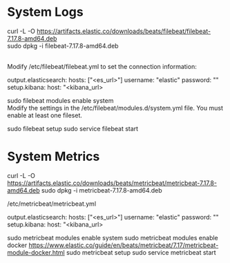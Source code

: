 
# System Logs

curl -L -O https://artifacts.elastic.co/downloads/beats/filebeat/filebeat-7.17.8-amd64.deb <br />
sudo dpkg -i filebeat-7.17.8-amd64.deb <br /><br />


Modify /etc/filebeat/filebeat.yml to set the connection information: <br />

output.elasticsearch:
  hosts: ["<es_url>"]
  username: "elastic"
  password: "<password>"
setup.kibana:
  host: "<kibana_url>


sudo filebeat modules enable system <br />
Modify the settings in the /etc/filebeat/modules.d/system.yml file. You must enable at least one fileset.


sudo filebeat setup
sudo service filebeat start


# System Metrics

curl -L -O https://artifacts.elastic.co/downloads/beats/metricbeat/metricbeat-7.17.8-amd64.deb
sudo dpkg -i metricbeat-7.17.8-amd64.deb


/etc/metricbeat/metricbeat.yml

output.elasticsearch:
  hosts: ["<es_url>"]
  username: "elastic"
  password: "<password>"
setup.kibana:
  host: "<kibana_url>


sudo metricbeat modules enable system
sudo metricbeat modules enable docker
https://www.elastic.co/guide/en/beats/metricbeat/7.17/metricbeat-module-docker.html
sudo metricbeat setup
sudo service metricbeat start
